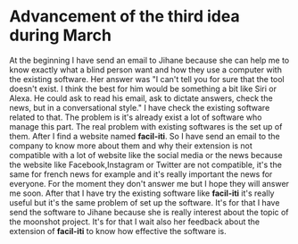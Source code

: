 # Advancement of the third idea during March

At the beginning I have send an email to Jihane because she can help me to know exactly what a blind person want and how they use a computer with the existing software. Her answer was "I can't tell you for sure that the tool doesn't exist. I think the best for him would be something a bit like Siri or Alexa. He could ask to read his email, ask to dictate answers, check the news, but in a conversational style." I have check the existing software related to that. The problem is it's already exist a lot of software who manage this part. The real problem with existing softwares is the set up of them. After I find a website named **facil-iti**. So I have send an email to the company to know more about them and why their extension is not compatible with a lot of website like the social media or the news because the website like Facebook,Instagram or Twitter are not compatible, it's the same for french news for example and it's really important the news for everyone. For the moment they don't answer me but I hope they will answer me soon. After that I have try the existing software like **facil-iti** it's really useful but it's the same problem of set up the software. It's for that I have send the software to Jihane because she is really interest about the topic of the moonshot project. It's for that I wait also her feedback about the extension of **facil-iti** to know how effective the software is.

